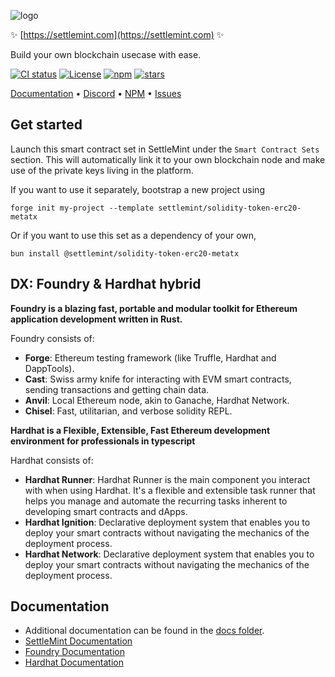 ![logo](https://github.com/settlemint/solidity-token-erc20-metatx/blob/main/OG_Solidity.jpg)

✨ [https://settlemint.com](https://settlemint.com) ✨

Build your own blockchain usecase with ease.

[![CI status](https://github.com/settlemint/solidity-token-erc20-metatx/actions/workflows/solidity.yml/badge.svg?event=push&branch=main)](https://github.com/settlemint/solidity-token-erc20-metatx/actions?query=branch%3Amain) [![License](https://img.shields.io/npm/l/@settlemint/solidity-token-erc20-metatx)](https://fsl.software) [![npm](https://img.shields.io/npm/dw/@settlemint/solidity-token-erc20-metatx)](https://www.npmjs.com/package/@settlemint/solidity-token-erc20-metatx) [![stars](https://img.shields.io/github/stars/settlemint/solidity-token-erc20-metatx)](https://github.com/settlemint/solidity-token-erc20-metatx)

[Documentation](https://console.settlemint.com/documentation/) • [Discord](https://discord.com/invite/Mt5yqFrey9) • [NPM](https://www.npmjs.com/package/@settlemint/solidity-token-erc20-metatx) • [Issues](https://github.com/settlemint/solidity-token-erc20-metatx/issues)

## Get started

Launch this smart contract set in SettleMint under the `Smart Contract Sets` section. This will automatically link it to your own blockchain node and make use of the private keys living in the platform.

If you want to use it separately, bootstrap a new project using

```shell
forge init my-project --template settlemint/solidity-token-erc20-metatx
```

Or if you want to use this set as a dependency of your own,

```shell
bun install @settlemint/solidity-token-erc20-metatx
```

## DX: Foundry & Hardhat hybrid

**Foundry is a blazing fast, portable and modular toolkit for Ethereum application development written in Rust.**

Foundry consists of:

- **Forge**: Ethereum testing framework (like Truffle, Hardhat and DappTools).
- **Cast**: Swiss army knife for interacting with EVM smart contracts, sending transactions and getting chain data.
- **Anvil**: Local Ethereum node, akin to Ganache, Hardhat Network.
- **Chisel**: Fast, utilitarian, and verbose solidity REPL.

**Hardhat is a Flexible, Extensible, Fast Ethereum development environment for professionals in typescript**

Hardhat consists of:

- **Hardhat Runner**: Hardhat Runner is the main component you interact with when using Hardhat. It's a flexible and extensible task runner that helps you manage and automate the recurring tasks inherent to developing smart contracts and dApps.
- **Hardhat Ignition**: Declarative deployment system that enables you to deploy your smart contracts without navigating the mechanics of the deployment process.
- **Hardhat Network**: Declarative deployment system that enables you to deploy your smart contracts without navigating the mechanics of the deployment process.

## Documentation

- Additional documentation can be found in the [docs folder](./docs).
- [SettleMint Documentation](https://console.settlemint.com/documentation/docs/using-platform/dev-tools/code-studio/smart-contract-sets/deploying-a-contract/)
- [Foundry Documentation](https://book.getfoundry.sh/)
- [Hardhat Documentation](https://hardhat.org/hardhat-runner/docs/getting-started)


